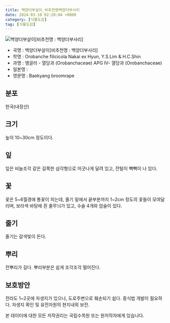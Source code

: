 ```yaml
---
title: 백양더부살이_비추천명백양더부사리
date: 2024-03-10 02:20:04 +0800
category: [식물도감]
tag: [식물도감]
---
```




![백양더부살이[비추천명 : 백양더부사리]](/fileUpload/plants/basic/Orobanchaceae/Orobanche/9164/9164_20160726105609878files_th2.jpg)
- 국명 : 백양더부살이[비추천명 : 백양더부사리]
- 학명 : Orobanche filicicola Nakai ex Hyun, Y.S.Lim & H.C.Shin
- 과명 : 앵글러 - 열당과 (Orobanchaceae) APG Ⅳ- 열당과 (Orobanchaceae)
- 일본명 : 
- 영문명 : Baekyang broomrape


## 분포
한국(내장산) 
## 크기
높이 10~30cm 정도이다.
## 잎
잎은 비늘조각 같은 길쭉한 삼각형으로 어긋나게 달려 있고, 잔털이 빽빽이 나 있다.
## 꽃
꽃은 5~6월경에 통꽃이 피는데, 줄기 밑에서 끝부분까지 1~2cm 정도의 꽃들이 모여달리며, 보라색 바탕에 흰 줄무늬가 있고, 수술 4개와 암술이 있다.
## 줄기
줄기는 갈색빛이 돈다.
## 뿌리
잔뿌리가 길다. 뿌리부분은 쉽게 조각조각 떨어진다.
## 보호방안
전라도 1~2곳에 자생지가 있으나, 도로주변으로 훼손되기 쉽다. 증식법 개발이 필요하다. 자생지 확인 및 유전자원의 현지내외 보전.






본 데이터에 대한 모든 저작권리는 국립수목원 또는 원저작자에게 있습니다.

